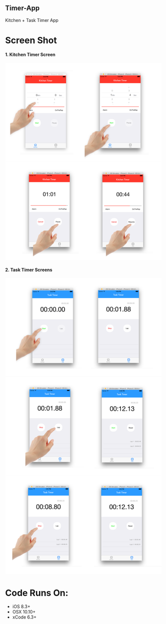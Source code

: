 ## Timer-App
Kitchen + Task Timer App   

# Screen Shot
#### 1. Kitchen Timer Screen

![ScreenShot](https://github.com/soohyun-christine-park/Timer-App/blob/master/Timer-App-001.png)
![ScreenShot](https://github.com/soohyun-christine-park/Timer-App/blob/master/Timer-App-002.png)

#### 2. Task Timer Screens
![ScreenShot](https://github.com/soohyun-christine-park/Timer-App/blob/master/Timer-App-003.png)
![ScreenShot](https://github.com/soohyun-christine-park/Timer-App/blob/master/Timer-App-004.png)
![ScreenShot](https://github.com/soohyun-christine-park/Timer-App/blob/master/Timer-App-005.png)


# Code Runs On:
+ iOS 8.3+
+ OSX 10.10+
+ xCode 6.3+  
 
